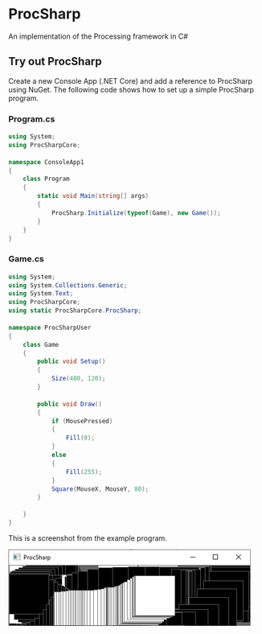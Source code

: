 # ProcSharp
An implementation of the Processing framework in C#

## Try out ProcSharp
Create a new Console App (.NET Core) and add a reference to ProcSharp using NuGet. The following code shows how to set up a simple ProcSharp program.

### Program.cs
```csharp
using System;
using ProcSharpCore;

namespace ConsoleApp1
{
    class Program
    {
        static void Main(string[] args)
        {
            ProcSharp.Initialize(typeof(Game), new Game());
        }
    }
}
```

### Game.cs
```csharp
using System;
using System.Collections.Generic;
using System.Text;
using ProcSharpCore;
using static ProcSharpCore.ProcSharp;

namespace ProcSharpUser
{
    class Game
    {
        public void Setup()
        {
            Size(480, 120);
        }

        public void Draw()
        {
            if (MousePressed)
            {
                Fill(0);
            }
            else
            {
                Fill(255);
            }
            Square(MouseX, MouseY, 80);
        }

    }
}
```
This is a screenshot from the example program.

![Screenshot from example program](procsharp_screenshot.png "Screenshot from example program")
